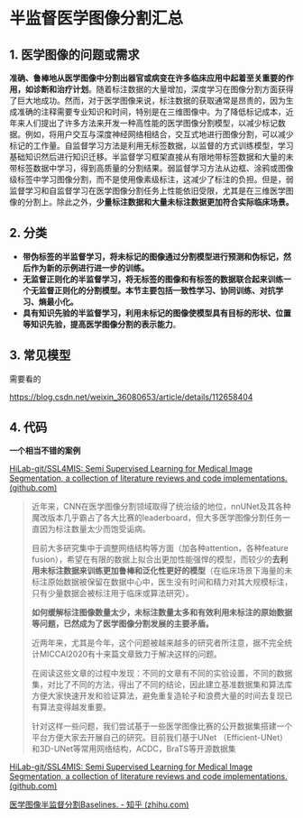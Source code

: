 # 半监督医学图像分割汇总



## 1. 医学图像的问题或需求

**准确、鲁棒地从医学图像中分割出器官或病变在许多临床应用中起着至关重要的作用，如诊断和治疗计划**。随着标注数据的大量增加，深度学习在图像分割方面获得了巨大地成功。然而，对于医学图像来说，标注数据的获取通常是昂贵的，因为生成准确的注释需要专业知识和时间，特别是在三维图像中。为了降低标记成本，近年来人们提出了许多方法来开发一种高性能的医学图像分割模型，以减少标记数据。例如，将用户交互与深度神经网络相结合，交互式地进行图像分割，可以减少标记的工作量。自监督学习方法是利用无标签数据，以监督的方式训练模型，学习基础知识然后进行知识迁移。半监督学习框架直接从有限地带标签数据和大量的未带标签数据中学习，得到高质量的分割结果。弱监督学习方法从边框、涂鸦或图像级标签中学习图像分割，而不是使用像素级标注，这减少了标注的负担。但是，弱监督学习和自监督学习在医学图像分割任务上性能依旧受限，尤其是在三维医学图像的分割上。除此之外，**少量标注数据和大量未标注数据更加符合实际临床场景。**





## 2. 分类

* **带伪标签的半监督学习，将未标记的图像通过分割模型进行预测和伪标记，然后作为新的示例进行进一步的训练。**
* **无监督正则化的半监督学习，将无标签的图像和有标签的数据联合起来训练一个无监督正则化的分割模型。本节主要包括一致性学习、协同训练、对抗学习、熵最小化。**
* **具有知识先验的半监督学习，利用未标记的图像使模型具有目标的形状、位置等知识先验，提高医学图像分割的表示能力**。







## 3. 常见模型

需要看的

https://blog.csdn.net/weixin_36080653/article/details/112658404





## 4. 代码

**一个相当不错的案例**

[HiLab-git/SSL4MIS: Semi Supervised Learning for Medical Image Segmentation, a collection of literature reviews and code implementations. (github.com)](https://github.com/HiLab-git/SSL4MIS)

> 近年来，CNN在医学图像分割领域取得了统治级的地位，nnUNet及其各种魔改版本几乎霸占了各大比赛的leaderboard，但大多医学图像分割任务一直因为标注数量太少而饱受诟病。
>
> 目前大多研究集中于调整网络结构等方面（加各种attention，各种feature fusion），希望在有限的数据上拟合出更加性能强悍的模型，而较少的**去利用未标注数据来训练更加鲁棒和泛化性更好的模型**（在临床场景下海量的未标注原始数据被保留在数据中心中，医生没有时间和精力对其大规模标注，只有少量数据会被标注用于临床或算法研究）。
>
> **如何缓解标注图像数量太少，未标注数量太多和有效利用未标注的原始数据等问题，已然成为了医学图像分割发展的主要矛盾。**
>
> 近两年来，尤其是今年，这个问题被越来越多的研究者所注意，据不完全统计MICCAI2020有十来篇文章致力于解决这样的问题。
>
> 在阅读这些文章的过程中发现：不同的文章有不同的实验设置，不同的数据集，对比了不同的方法，得出了不同的结论，因此建立基准数据集和算法库方便大家快速开发和验证算法，避免重复造轮子和浪费大量的时间去复现已有算法变得越发重要。
>
> 针对这样一些问题，我们尝试基于一些医学图像比赛的公开数据集搭建一个平台方便大家去开展自己的研究。目前我们基于UNet （Efficient-UNet）和3D-UNet等常用网络结构，ACDC，BraTS等开源数据集

[HiLab-git/SSL4MIS: Semi Supervised Learning for Medical Image Segmentation, a collection of literature reviews and code implementations. (github.com)](https://github.com/HiLab-git/SSL4MIS)



[医学图像半监督分割Baselines. - 知乎 (zhihu.com)](https://zhuanlan.zhihu.com/p/277425371)